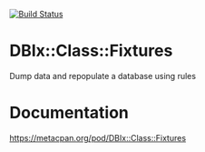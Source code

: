 [![Build Status](https://travis-ci.org/basbloemsaat/DBIx-Class-Fixtures.svg?branch=PRC1)](https://travis-ci.org/basbloemsaat/DBIx-Class-Fixtures)

DBIx::Class::Fixtures
=====================
Dump data and repopulate a database using rules

Documentation
=============
https://metacpan.org/pod/DBIx::Class::Fixtures
